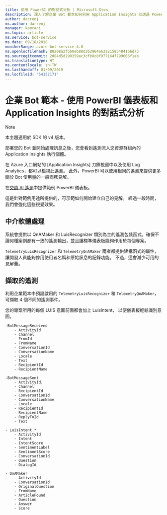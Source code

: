 ```yaml
---
title: 使用 PowerBI 的對話式分析 | Microsoft Docs
description: 深入了解企業 Bot 範本如何利用 Application Insights 以透過 PowerBI 啟用見解
author: darrenj
ms.author: darrenj
manager: kamrani
ms.topic: article
ms.service: bot-service
ms.date: 09/18/2018
monikerRange: azure-bot-service-4.0
ms.openlocfilehash: 88208a2f5b0eb88d3b2964e63a21585484166d73
ms.sourcegitcommit: 2d84d5d290359ac3cfb8c8f977164f799666f1ab
ms.translationtype: HT
ms.contentlocale: zh-TW
ms.lasthandoff: 01/09/2019
ms.locfileid: "54152171"
---
```

# <a name="enterprise-bot-template---conversational-analytics-using-powerbi-dashboard-and-application-insights"></a>企業 Bot 範本 - 使用 PowerBI 儀表板和 Application Insights 的對話式分析

> [!NOTE]
> 本主題適用於 SDK 的 v4 版本。 

部署您的 Bot 並開始處理訊息之後，您會看到遙測流入您資源群組內的 Application Insights 執行個體。 

在 Azure 入口網站的 [Application Insights] 刀鋒視窗中以及使用 Log Analytics，都可以檢視此遙測。 此外，PowerBI 可以使用相同的遙測來提供更多關於 Bot 使用量的一般商務見解。

在[交談 AI 遙測](https://aka.ms/botPowerBiTemplate)中提供範例 PowerBI 儀表板。 

這是針對範例用途所提供的，可示範如何開始建立自己的見解。 經過一段時間，我們會強化這些視覺效果。 


## <a name="middleware-processing"></a>中介軟體處理

系統會提供以 QnAMaker 和 LuisRecognizer 類別為主的遙測包裝函式，確保不論何種案例都有一致的遙測輸出，並且讓標準儀表板能夠作用於每個專案。

```TelemetryLuisRecognizer``` 和 ```TelemetryQnAMaker``` 兩者都提供建構函式的屬性，讓開發人員能夠停用使用者名稱和原始訊息的記錄功能。 不過，這會減少可用的見解量。

## <a name="telemetry-captured"></a>擷取的遙測

利用企業範本中預設啟用的 ```TelemetryLuisRecognizer``` 和 ```TelemetryQnAMaker```，可擷取 4 個不同的遙測事件。 

您的專案所用的每個 LUIS 意圖前面都會加上 LuisIntent， 以便儀表板輕鬆識別意圖。

```
-BotMessageReceived
    - ActivityId
    - Channel
    - FromId
    - FromName
    - ConversationId
    - ConversationName
    - Locale
    - Text
    - RecipientId
    - RecipientName
```
  
```
-BotMessageSent
    - ActivityId,
    - Channel
    - RecipientId
    - ConversationId
    - ConversationName
    - Locale
    - RecipientId
    - RecipientName
    - ReplyToId
    - Text
```

```
- LuisIntent.*
    - ActivityId
    - Intent
    - IntentScore
    - SentimentLabel
    - SentimentScore
    - ConversationId
    - Question
    - DialogId
```

```
- QnAMaker
    - ActivityId
    - ConversationId
    - OriginalQuestion
    - FromName
    - ArticleFound
    - Question
    - Answer
    - Score
```